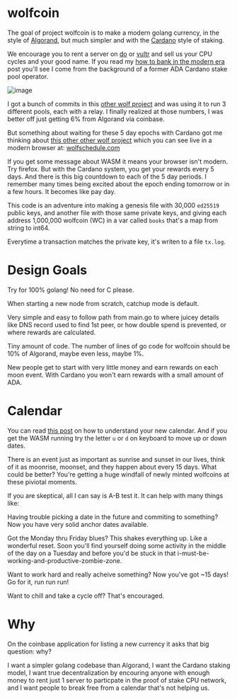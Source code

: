 # wolfcoin

The goal of project wolfcoin is to make a modern golang
currency, in the style of [Algorand](https://www.algorand.com/), but much simpler
and with the [Cardano](https://cardano.org/) style of staking.

We encourage you to rent a server on 
[do](https://m.do.co/c/560b7001e430) or [vultr](https://www.vultr.com/?ref=8507322)
and sell us your CPU cycles and your good name. If you read my [how to bank in the modern era](https://andrewarrow.substack.com/p/in-order-to-bank-in-the-modern-era) post you'll see I come from the background of a former ADA Cardano stake pool operator.

![image](https://wolfschedule.com/assets/26k.png)

I got a bunch of commits in this [other wolf project](https://github.com/andrewarrow/wolfservers/commits/main) and was using it to run 3 different pools, each with a relay.
I finally realized at those numbers, I was better off just getting 6% from Algorand via coinbase.

But something about waiting for these 5 day epochs with Cardano got me thinking about
[this other other wolf project](https://github.com/andrewarrow/wolfschedule) which you
can see live in a modern browser at: [wolfschedule.com](https://wolfschedule.com/) 

If you get some message about WASM it means your browser isn't modern. Try firefox. 
But with the Cardano system, you get your rewards every 5 days. And there is this
big countdown to each of the 5 day periods. I remember many times being
excited about the epoch ending tomorrow or in a few hours. It becomes like pay day.

This code is an adventure into making a genesis file with 30,000 `ed25519` 
public keys, and another file with those same private keys, and giving each
address 1,000,000 wolfcoin (WC) in a var called `books` that's a map from string
to int64.

Everytime a transaction matches the private key, it's writen to a file `tx.log`.

# Design Goals

Try for 100% golang! No need for C please.

When starting a new node from scratch, catchup mode is default.

Very simple and easy to follow path from main.go to where
juicey details like DNS record used to find 1st peer, or how
double spend is prevented, or where rewards are calculated.

Tiny amount of code. The number of lines of go code for wolfcoin should
be 10% of Algorand, maybe even less, maybe 1%.

New people get to start with very little money and earn rewards on
each moon event. With Cardano you won't earn rewards with a small
amount of ADA.

# Calendar

You can read [this post](https://andrewarrow.substack.com/p/moving-a-cli-to-the-browser-with) on how to understand your new calendar. And if you get the WASM running
try the letter `u` or `d` on keyboard to move up or down dates.

There is an event just as important as sunrise and sunset in our lives, think
of it as moonrise, moonset, and they happen about every 15 days. What could
be better? You're getting a huge windfall of newly minted wolfcoins at these
piviotal moments.

If you are skeptical, all I can say is A-B test it. It can help with many things like:

Having trouble picking a date in the future and commiting to something? Now you have
very solid anchor dates available.

Got the Monday thru Friday blues? This shakes everything up. 
Like a wonderful reset. Soon you'll find yourself doing some 
activity in the middle of the day on a Tuesday and before you'd be stuck in that i-must-be-working-and-productive-zombie-zone.

Want to work hard and really acheive something? Now you've got ~15 days! Go for it, run run run!

Want to chill and take a cycle off? That's encouraged.

# Why

On the coinbase application for listing a new currency it asks that big question: why?

I want a simpler golang codebase than Algorand, I want the Cardano staking model, I want true decentralization by encouring anyone with enough money to rent just 1 server to particpate in the proof of stake CPU network, and I want people to break free from
a calendar that's not helping us.

